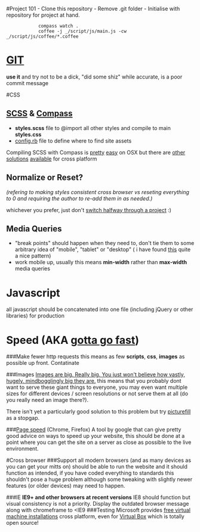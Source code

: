 #Project 101
	- Clone this repository
	- Remove .git folder
	- Initialise with repository for project at hand.


				compass watch .
				coffee -j _/script/js/main.js -cw _/script/js/coffee/*.coffee


# [GIT](http://git-scm.com)
**use it** and try not to be a dick, "did some shiz" while accurate, is a poor commit message

#CSS

## [SCSS](http://sass-lang.com/) & [Compass](http://compass-style.org/)

+ **styles.scss** file to @import all other styles and compile to main **styles.css**
+ [config.rb](http://compass-style.org/help/tutorials/configuration-reference/) file to define where to find site assets

Compiling SCSS with Compass is [pretty](http://hammerformac.com/) [easy](http://incident57.com/codekit/) on OSX but there are [other](http://compass.handlino.com/) [solutions](http://mhs.github.io/scout-app/) [available](http://compass-style.org/help/) for cross platform

## Normalize or Reset?
*(refering to making styles consistent cross browser vs reseting everything to 0 and requiring the author to re-add them in as needed.)*

whichever you prefer, just don't [switch halfway through a project](http://cdn.memegenerator.net/instances/400x/36611573.jpg) :)

## Media Queries
+ "break points" should happen when they need to, don't tie them to some arbitrary idea of "mobile", "tablet" or "desktop" ( i have found [this](https://gist.github.com/JamesCrockford/5086059) quite a nice pattern)
+ work mobile up, usually this means **min-width** rather than **max-width** media queries

# Javascript
all javascript should be concatenated into one file (including jQuery or other libraries) for production

# Speed (AKA [gotta go fast](http://www.bestguywins.com/freegames/ultimate-sonic/sonic.gif))

###Make fewer http requests
this means as few **scripts**, **css**, **images** as possible up front.  Contatinate

###Images
[Images are big. Really big. You just won't believe how vastly, hugely, mindbogglingly big they are.](http://static.guim.co.uk/sys-images/Books/Pix/pictures/2009/10/9/1255099273423/Hitchhikers-Guide-to-the--001.jpg)
this means that you probably dont want to serve these giant things to everyone, you may even want multiple sizes for different devices / screen resolutions or not serve them at all (do you really need an image there?).

There isn't yet a particularly good solution to this problem but try [picturefill](https://github.com/scottjehl/picturefill) as a stopgap.

###[Page speed](https://developers.google.com/speed/pagespeed/insights_extensions) (Chrome, Firefox)
A tool by google that can give pretty good advice on ways to speed up your website, this should be done at a point where you can get the site on a server as close as possible to the live environment.

#Cross browser
###Support
all modern browsers (and as many devices as you can get your mitts on) should be able to run the website and it should function as intended, if you have coded everything to standards this shouldn't pose a huge problem although some tweaking with slightly newer features (or older devices) may need to happen.

###IE
**IE9+ and other browsers at recent versions**
IE8 should function but visual consistency is not a priority.
Display the outdated browser message along with chromeframe to <IE9
###Testing
Microsoft provides [free virtual machine installations](http://www.modern.ie/en-us/virtualization-tools#downloads) cross platform, even for [Virtual Box](https://www.virtualbox.org/) which is totally open source!
